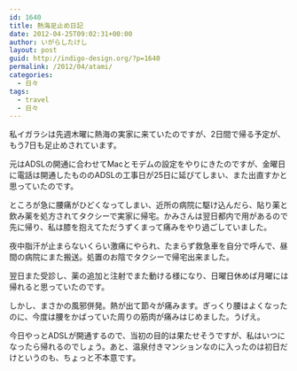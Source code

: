 ```yaml
---
id: 1640
title: 熱海足止め日記
date: 2012-04-25T09:02:31+00:00
author: いがらしたけし
layout: post
guid: http://indigo-design.org/?p=1640
permalink: /2012/04/atami/
categories:
  - 日々
tags:
  - travel
  - 日々
---
```

私イガラシは先週木曜に熱海の実家に来ていたのですが、2日間で帰る予定が、もう7日も足止めされています。

元はADSLの開通に合わせてMacとモデムの設定をやりにきたのですが、金曜日に電話は開通したもののADSLの工事日が25日に延びてしまい、また出直すかと思っていたのです。

ところが急に腰痛がひどくなってしまい、近所の病院に駆け込んだら、貼り薬と飲み薬を処方されてタクシーで実家に帰宅。かみさんは翌日都内で用があるので先に帰り、私は膝を抱えてただうずくまって痛みをやり過ごしていました。

夜中脂汗が止まらないくらい激痛にやられ、たまらず救急車を自分で呼んで、昼間の病院にまた搬送。処置のお陰でタクシーで帰宅出来ました。

翌日また受診し、薬の追加と注射でまた動ける様になり、日曜日休めば月曜には帰れると思っていたのです。

しかし、まさかの風邪併発。熱が出て節々が痛みます。ぎっくり腰はよくなったのに、今度は腰をかばっていた周りの筋肉が痛みはじめました。うげえ。

今日やっとADSLが開通するので、当初の目的は果たせそうですが、私はいつになったら帰れるのでしょう。あと、温泉付きマンションなのに入ったのは初日だけというのも、ちょっと不本意です。